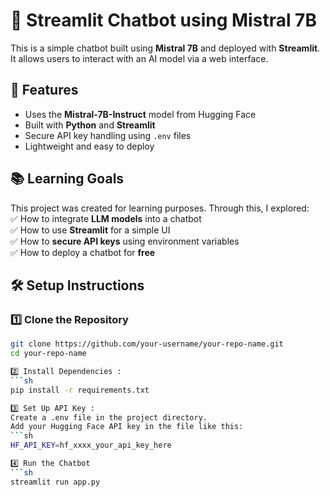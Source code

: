 # 🤖 Streamlit Chatbot using Mistral 7B

This is a simple chatbot built using **Mistral 7B** and deployed with **Streamlit**.  
It allows users to interact with an AI model via a web interface.  

## 🚀 Features
- Uses the **Mistral-7B-Instruct** model from Hugging Face  
- Built with **Python** and **Streamlit**  
- Secure API key handling using `.env` files  
- Lightweight and easy to deploy  

## 📚 Learning Goals
This project was created for learning purposes. Through this, I explored:  
✅ How to integrate **LLM models** into a chatbot  
✅ How to use **Streamlit** for a simple UI  
✅ How to **secure API keys** using environment variables  
✅ How to deploy a chatbot for **free**  

## 🛠️ Setup Instructions
### 1️⃣ Clone the Repository
```sh
git clone https://github.com/your-username/your-repo-name.git
cd your-repo-name

2️⃣ Install Dependencies :
```sh
pip install -r requirements.txt

3️⃣ Set Up API Key :
Create a .env file in the project directory.
Add your Hugging Face API key in the file like this:
```sh
HF_API_KEY=hf_xxxx_your_api_key_here

4️⃣ Run the Chatbot
```sh
streamlit run app.py
